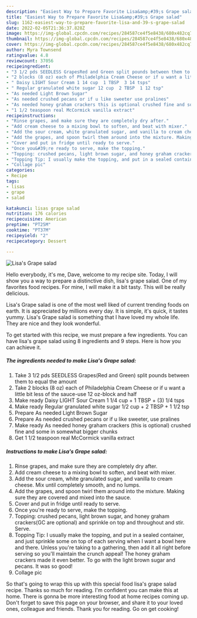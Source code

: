 ```yaml
---
description: "Easiest Way to Prepare Favorite Lisa&amp;#39;s Grape salad"
title: "Easiest Way to Prepare Favorite Lisa&amp;#39;s Grape salad"
slug: 1162-easiest-way-to-prepare-favorite-lisa-and-39-s-grape-salad
date: 2022-02-05T21:36:37.828Z
image: https://img-global.cpcdn.com/recipes/284587ce4f5e8438/680x482cq70/lisas-grape-salad-recipe-main-photo.jpg
thumbnail: https://img-global.cpcdn.com/recipes/284587ce4f5e8438/680x482cq70/lisas-grape-salad-recipe-main-photo.jpg
cover: https://img-global.cpcdn.com/recipes/284587ce4f5e8438/680x482cq70/lisas-grape-salad-recipe-main-photo.jpg
author: Myra Townsend
ratingvalue: 4.8
reviewcount: 37056
recipeingredient:
- "3 1/2 pds SEEDLESS GrapesRed and Green split pounds between them to equal the amount"
- "2 blocks (8 oz) each of Philadelphia Cream Cheese or if u want a little bit less of the sauceuse 12 ozblock and half"
- " Daisy LIGHT Sour Cream 1 14 cup  1 TBSP  3 14 tsps"
- " Regular granulated white sugar 12 cup  2 TBSP  1 12 tsp"
- "As needed Light Brown Sugar"
- "As needed crushed pecans or if u like sweeter use pralines"
- "As needed honey graham crackers this is optional crushed fine and some in somewhat bigger chunks"
- "1 1/2 teaspoon real McCormick vanilla extract"
recipeinstructions:
- "Rinse grapes, and make sure they are completely dry after."
- "Add cream cheese to a mixing bowl to soften, and beat with mixer."
- "Add the sour cream, white granulated sugar, and vanilla to cream cheese. Mix until completely smooth, and no lumps."
- "Add the grapes, and spoon twirl them around into the mixture. Making sure they are covered and mixed into the sauce."
- "Cover and put in fridge until ready to serve."
- "Once you&#39;re ready to serve, make the topping."
- "Topping: crushed pecans, light brown sugar, and honey graham crackers(GC are optional) and sprinkle on top and throughout and stir. Serve."
- "Topping Tip: I usually make the topping, and put in a sealed container, and just sprinkle some on top of each serving when I want a bowl here and there. Unless you&#39;re taking to a gathering, then add it all right before serving so you&#39;ll maintain the crunch appeal! The honey graham crackers made it even better. To go with the light brown sugar and pecans. It was so good!"
- "Collage pic"
categories:
- Recipe
tags:
- lisas
- grape
- salad

katakunci: lisas grape salad 
nutrition: 176 calories
recipecuisine: American
preptime: "PT25M"
cooktime: "PT37M"
recipeyield: "2"
recipecategory: Dessert

---
```



![Lisa&#39;s Grape salad](https://img-global.cpcdn.com/recipes/284587ce4f5e8438/680x482cq70/lisas-grape-salad-recipe-main-photo.jpg)

Hello everybody, it's me, Dave, welcome to my recipe site. Today, I will show you a way to prepare a distinctive dish, lisa&#39;s grape salad. One of my favorites food recipes. For mine, I will make it a bit tasty. This will be really delicious.

Lisa&#39;s Grape salad is one of the most well liked of current trending foods on earth. It is appreciated by millions every day. It is simple, it's quick, it tastes yummy. Lisa&#39;s Grape salad is something that I have loved my whole life. They are nice and they look wonderful.




To get started with this recipe, we must prepare a few ingredients. You can have lisa&#39;s grape salad using 8 ingredients and 9 steps. Here is how you can achieve it.

<!--inarticleads1-->

##### The ingredients needed to make Lisa&#39;s Grape salad:

1. Take 3 1/2 pds SEEDLESS Grapes(Red and Green) split pounds between them to equal the amount
1. Take 2 blocks (8 oz) each of Philadelphia Cream Cheese or if u want a little bit less of the sauce-use 12 oz-block and half
1. Make ready  Daisy LIGHT Sour Cream 1 1/4 cup + 1 TBSP + (3) 1/4 tsps
1. Make ready  Regular granulated white sugar 1/2 cup + 2 TBSP + 1 1/2 tsp
1. Prepare As needed Light Brown Sugar
1. Prepare As needed crushed pecans or if u like sweeter, use pralines
1. Make ready As needed honey graham crackers (this is optional) crushed fine and some in somewhat bigger chunks
1. Get 1 1/2 teaspoon real McCormick vanilla extract




<!--inarticleads2-->

##### Instructions to make Lisa&#39;s Grape salad:

1. Rinse grapes, and make sure they are completely dry after.
1. Add cream cheese to a mixing bowl to soften, and beat with mixer.
1. Add the sour cream, white granulated sugar, and vanilla to cream cheese. Mix until completely smooth, and no lumps.
1. Add the grapes, and spoon twirl them around into the mixture. Making sure they are covered and mixed into the sauce.
1. Cover and put in fridge until ready to serve.
1. Once you&#39;re ready to serve, make the topping.
1. Topping: crushed pecans, light brown sugar, and honey graham crackers(GC are optional) and sprinkle on top and throughout and stir. Serve.
1. Topping Tip: I usually make the topping, and put in a sealed container, and just sprinkle some on top of each serving when I want a bowl here and there. Unless you&#39;re taking to a gathering, then add it all right before serving so you&#39;ll maintain the crunch appeal! The honey graham crackers made it even better. To go with the light brown sugar and pecans. It was so good!
1. Collage pic




So that's going to wrap this up with this special food lisa&#39;s grape salad recipe. Thanks so much for reading. I'm confident you can make this at home. There is gonna be more interesting food at home recipes coming up. Don't forget to save this page on your browser, and share it to your loved ones, colleague and friends. Thank you for reading. Go on get cooking!
